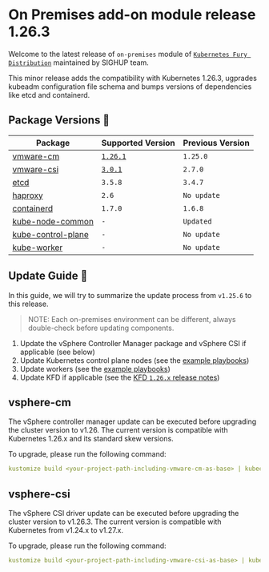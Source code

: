 # On Premises add-on module release 1.26.3

Welcome to the latest release of `on-premises` module of [`Kubernetes Fury Distribution`](https://github.com/sighupio/fury-distribution) maintained by SIGHUP team.

This minor release adds the compatibility with Kubernetes 1.26.3, ugprades kubeadm configuration file schema and bumps versions of dependencies like etcd and containerd.

## Package Versions 🚢

| Package                                        | Supported Version        | Previous Version |
| ---------------------------------------------- | ------------------------ | ---------------- |
| [vmware-cm](katalog/vmware-cm)                 | [`1.26.1`][cm-changelog] | `1.25.0`         |
| [vmware-csi](katalog/vmware-csi)               | [`3.0.1`][csi-changelog] | `2.7.0`          |
| [etcd](roles/etcd)                             | `3.5.8`                  | `3.4.7`          |
| [haproxy](roles/haproxy)                       | `2.6`                    | `No update`      |
| [containerd](roles/containerd)                 | `1.7.0`                  | `1.6.8`          |
| [kube-node-common](roles/kube-node-common)     | `-`                      | `Updated`        |
| [kube-control-plane](roles/kube-control-plane) | `-`                      | `No update`      |
| [kube-worker](roles/kube-worker)               | `-`                      | `No update`      |

## Update Guide 🦮

In this guide, we will try to summarize the update process from `v1.25.6` to this release.

> NOTE: Each on-premises environment can be different, always double-check before updating components.

1. Update the vSphere Controller Manager package and vSphere CSI if applicable (see below)
2. Update Kubernetes control plane nodes (see the [example playbooks](examples/playbooks))
3. Update workers (see the [example playbooks](examples/playbooks))
4. Update KFD if applicable (see the [KFD `1.26.x` release notes](https://github.com/sighupio/fury-distribution/tree/master/docs/releases))

## vsphere-cm

The vSphere controller manager update can be executed before upgrading the cluster version to v1.26.
The current version is compatible with Kubernetes 1.26.x and its standard skew versions.

To upgrade, please run the following command:

```yaml
kustomize build <your-project-path-including-vmware-cm-as-base> | kubectl apply -f -
```

## vsphere-csi

The vSphere CSI driver update can be executed before upgrading the cluster version to v1.26.3.
The current version is compatible with Kubernetes from v1.24.x to v1.27.x.

To upgrade, please run the following command:

```yaml
kustomize build <your-project-path-including-vmware-csi-as-base> | kubectl apply -f -
```

[csi-changelog]: https://docs.vmware.com/en/VMware-vSphere-Container-Storage-Plug-in/3.0/rn/vmware-vsphere-container-storage-plugin-30-release-notes/index.html
[cm-changelog]: https://github.com/kubernetes/cloud-provider-vsphere/releases/tag/v1.26.1
